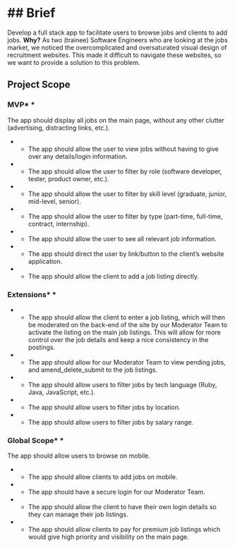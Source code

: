 # ## Brief
Develop a full stack app to facilitate users to browse jobs and clients to add jobs.
**Why?**
As two (trainee) Software Engineers who are looking at the jobs market, we noticed the overcomplicated and oversaturated visual design of recruitment websites.
This made it difficult to navigate these websites, so we want to provide a solution to this problem.

## Project Scope

### MVP* *
The app should display all jobs on the main page, without any other clutter (advertising, distracting links, etc.).
* * The app should allow the user to view jobs without having to give over any details/login information.
* * The app should allow the user to filter by role (software developer, tester, product owner, etc.).
* * The app should allow the user to filter by skill level (graduate, junior, mid-level, senior).
* * The app should allow the user to filter by type (part-time, full-time, contract, internship).
* * The app should allow the user to see all relevant job information.
* * The app should direct the user by link/button to the client’s website application.
* * The app should allow the client to add a job listing directly.
### Extensions* *

* * The app should allow the client to enter a job listing, which will then be moderated on the back-end of the site by our Moderator Team to activate the listing on the main job listings. This will allow for more control over the job details and keep a nice consistency in the postings.
* * The app should allow for our Moderator Team to view pending jobs, and amend_delete_submit to the job listings.
* * The app should allow users to filter jobs by tech language (Ruby, Java, JavaScript, etc.).
* * The app should allow users to filter jobs by location.
* * The app should allow users to filter jobs by salary range.
### Global Scope* *
The app should allow users to browse on mobile.
* * The app should allow clients to add jobs on mobile.
* * The app should have a secure login for our Moderator Team.
* * The app should allow the client to have their own login details so they can manage their job listings.
* * The app should allow clients to pay for premium job listings which would give high priority and visibility on the main page.
